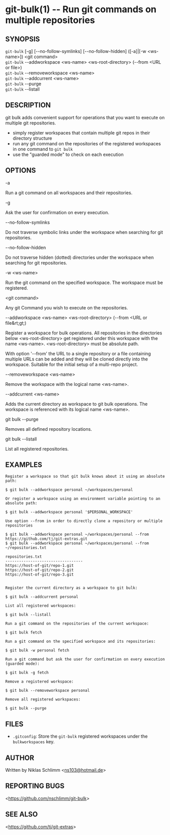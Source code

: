 git-bulk(1) -- Run git commands on multiple repositories
========================================================

## SYNOPSIS

`git-bulk` [-g] [--no-follow-symlinks] [--no-follow-hidden] ([-a]|[-w &lt;ws-name&gt;]) &lt;git command&gt; <br/>
`git-bulk` --addworkspace &lt;ws-name&gt; &lt;ws-root-directory&gt; (--from &lt;URL or file&gt;) <br/>
`git-bulk` --removeworkspace &lt;ws-name&gt; <br/>
`git-bulk` --addcurrent &lt;ws-name&gt; <br/>
`git-bulk` --purge <br/>
`git-bulk` --listall

## DESCRIPTION

git bulk adds convenient support for operations that you want to execute on multiple git repositories.

- simply register workspaces that contain multiple git repos in their directory structure
- run any git command on the repositories of the registered workspaces in one command to `git bulk`
- use the "guarded mode" to check on each execution

## OPTIONS

  -a

  Run a git command on all workspaces and their repositories.

  -g

  Ask the user for confirmation on every execution.

  --no-follow-symlinks

  Do not traverse symbolic links under the workspace when searching for git repositories.

  --no-follow-hidden

  Do not traverse hidden (dotted) directories under the workspace when searching for git repositories.

  -w &lt;ws-name&gt;

  Run the git command on the specified workspace. The workspace must be registered.

  &lt;git command&gt;

  Any git Command you wish to execute on the repositories.

  --addworkspace &lt;ws-name&gt; &lt;ws-root-directory&gt; (--from &lt;URL or file&rt;gt;)

  Register a workspace for bulk operations. All repositories in the directories below &lt;ws-root-directory&gt; get registered under this workspace with the name &lt;ws-name&gt;. &lt;ws-root-directory&gt; must be absolute path.

  With option '--from' the URL to a single repository or a file containing multiple URLs can be added and they will be cloned directly into the workspace. Suitable for the initial setup of a multi-repo project.

  --removeworkspace &lt;ws-name&gt;

  Remove the workspace with the logical name &lt;ws-name&gt;.

  --addcurrent &lt;ws-name&gt;

  Adds the current directory as workspace to git bulk operations. The workspace is referenced with its logical name &lt;ws-name&gt;.

  git bulk --purge

  Removes all defined repository locations.

  git bulk --listall

  List all registered repositories.

## EXAMPLES

    Register a workspace so that git bulk knows about it using an absolute path:

    $ git bulk --addworkspace personal ~/workspaces/personal

    Or register a workspace using an environment variable pointing to an absolute path:

    $ git bulk --addworkspace personal '$PERSONAL_WORKSPACE'

    Use option --from in order to directly clone a repository or multiple repositories 

    $ git bulk --addworkspace personal ~/workspaces/personal --from https://github.com/tj/git-extras.git
    $ git bulk --addworkspace personal ~/workspaces/personal --from ~/repositories.txt

    repositories.txt
    ----------------------------------
    https://host-of-git/repo-1.git
    https://host-of-git/repo-2.git
    https://host-of-git/repo-3.git


    Register the current directory as a workspace to git bulk:

    $ git bulk --addcurrent personal

    List all registered workspaces:

    $ git bulk --listall

    Run a git command on the repositories of the current workspace:

    $ git bulk fetch

    Run a git command on the specified workspace and its repositories:

    $ git bulk -w personal fetch

    Run a git command but ask the user for confirmation on every execution (guarded mode):

    $ git bulk -g fetch

    Remove a registered workspace:

    $ git bulk --removeworkspace personal

    Remove all registered workspaces:

    $ git bulk --purge

## FILES

- `.gitconfig`: Store the `git-bulk` registered workspaces under the `bulkworkspaces` key.

## AUTHOR

Written by Niklas Schlimm &lt;<ns103@hotmail.de>&gt;

## REPORTING BUGS

&lt;https://github.com/nschlimm/git-bulk&gt;

## SEE ALSO

&lt;<https://github.com/tj/git-extras>&gt;
